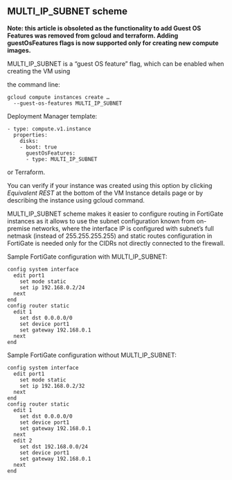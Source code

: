 ## MULTI_IP_SUBNET scheme

**Note: this article is obsoleted as the functionality to add Guest OS Features was removed from gcloud and terraform. Adding guestOsFeatures flags is now supported only for creating new compute images.**

MULTI_IP_SUBNET is a “guest OS feature” flag, which can be enabled when creating the VM using

the command line:
```
gcloud compute instances create …
  --guest-os-features MULTI_IP_SUBNET
```

Deployment Manager template:
```
- type: compute.v1.instance
  properties:
    disks:
    - boot: true
      guestOsFeatures:
      - type: MULTI_IP_SUBNET
```

or Terraform.

You can verify if your instance was created using this option by clicking *Equivalent REST* at the bottom of the VM Instance details page or by describing the instance using gcloud command.

MULTI_IP_SUBNET scheme makes it easier to configure routing in FortiGate instances as it allows to use the subnet configuration known from on-premise networks, where the interface IP is configured with subnet’s  full netmask (instead of 255.255.255.255) and static routes configuration in FortiGate is needed only for the CIDRs not directly connected to the firewall.

Sample FortiGate configuration with MULTI_IP_SUBNET:
```
config system interface
  edit port1
    set mode static
    set ip 192.168.0.2/24
  next
end
config router static
  edit 1
    set dst 0.0.0.0/0
    set device port1
    set gateway 192.168.0.1
  next
end
```

Sample FortiGate configuration without MULTI_IP_SUBNET:
```
config system interface
  edit port1
    set mode static
    set ip 192.168.0.2/32
  next
end
config router static
  edit 1
    set dst 0.0.0.0/0
    set device port1
    set gateway 192.168.0.1
  next
  edit 2
    set dst 192.168.0.0/24
    set device port1
    set gateway 192.168.0.1
  next
end
```
